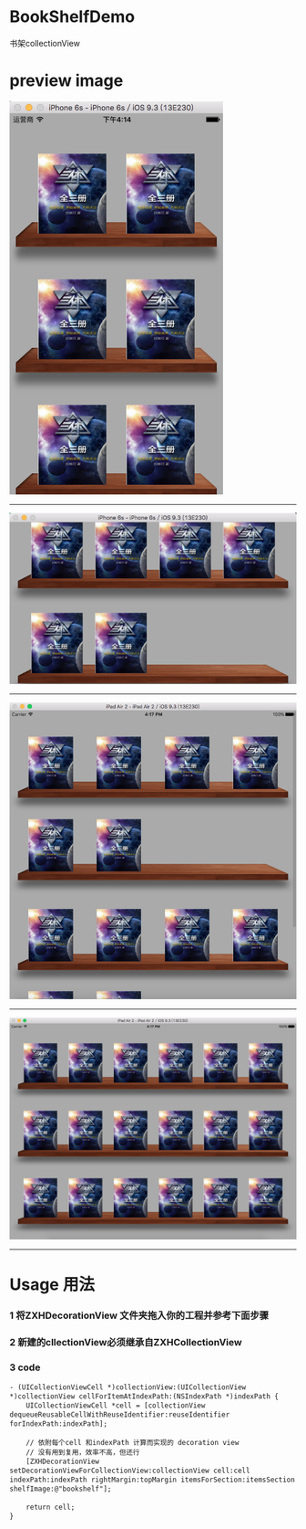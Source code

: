 # BookShelfDemo
书架collectionView

# preview image
![image](6s-por.png)
___
![image](6s-lan.png)
___
![image](ipad-por.png)
___
![image](ipad-lan.png)
___
# Usage 用法
### 1 将ZXHDecorationView 文件夹拖入你的工程并参考下面步骤
### 2 新建的cllectionView必须继承自ZXHCollectionView
### 3 code
```
- (UICollectionViewCell *)collectionView:(UICollectionView *)collectionView cellForItemAtIndexPath:(NSIndexPath *)indexPath {
    UICollectionViewCell *cell = [collectionView dequeueReusableCellWithReuseIdentifier:reuseIdentifier forIndexPath:indexPath];
    
    // 依附每个cell 和indexPath 计算而实现的 decoration view
    // 没有用到复用，效率不高，但还行
    [ZXHDecorationView setDecorationViewForCollectionView:collectionView cell:cell indexPath:indexPath rightMargin:topMargin itemsForSection:itemsSection shelfImage:@"bookshelf"];
    
    return cell;
}
```
